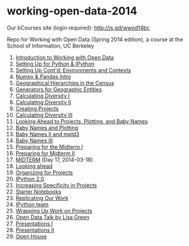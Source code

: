 working-open-data-2014
======================

Our bCourses site (login required): http://is.gd/wwod14bc

Repo for Working with Open Data (Spring 2014 edition), a course at the School of Information, UC Berkeley

  1. [Introduction to Working with Open Data](http://is.gd/wwod1401)
  2. [Setting Up for Python & IPython](http://is.gd/wwod1402)
  3. [Setting Up Cont'd: Environments and Contexts](http://is.gd/wwod1403)
  4. [Numpy & Pandas Intro](http://is.gd.wwod1404)
  5. [Geographical Hierarchies in the Census](http://is.gd/wwod1405)
  6. [Generators for Geographic Entities](http://is.gd/wwod1406)
  7. [Calculating Diversity I](http://is.gd/wwod1407)
  8. [Calculating Diversity II](http://is.gd/wwod1408)
  9. [Creating Projects](http://is.gd/wwod1409)
  10. [Calculating Diversity III](http://is.gd/wwod1410)
  11. [Looking Ahead to Projects, Plotting, and Baby Names](http://is.gd/wwod1411)
  12. [Baby Names and Plotting](http://is.gd/wwod1412)
  13. [Baby Names II and mpld3](http://is.gd/wwod1413)
  14. [Baby Names III](http://is.gd/wwod1414)
  15. [Preparing for the Midterm I](http://is.gd/wwod1415)
  16. [Preparing for Midterm II](http://is.gd/wwod1416)
  17. [MIDTERM](http://is.gd/wwod1417) (Day 17, 2014-03-18)
  18. [Looking ahead](http://is.gd/wwod1418)
  19. [Organizing for Projects](http://is.gd/wwod1419)
  20. [IPython 2.0](http://is.gd/wwod1420)
  21. [Increasing Specificity in Projects](http://is.gd/wwod1421)
  22. [Starter Notebooks](http://is.gd/wwod1422)
  23. [Replicating Our Work](http://is.gd/wwod1423)
  24. [IPython team](http://is.gd/wwod1424)
  25. [Wrapping Up Work on Projects](http://is.gd/wwod1425)
  26. [Open Data Talk by Lisa Green](http://is.gd/wwod1426)
  27. [Presentations I](http://is.gd/wwod1427)
  28. [Presentations II](http://is.gd/wwod1428)
  29. [Open House](https://github.com/working-with-open-data-2014/project-organization/wiki/Working-with-Open-Data-2014-Projects)

